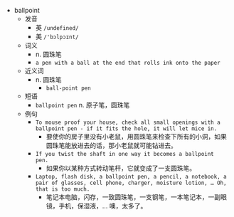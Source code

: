 - ballpoint
  - 发音
    - 英 `/undefined/`
    - 美 `/'bɔlpɔɪnt/`
  - 词义
    - n. 圆珠笔
    - `a pen with a ball at the end that rolls ink onto the paper`
  - 近义词
    - n. 圆珠笔
      - `ball-point pen`
  - 短语
    - `ballpoint pen` n. 原子笔，圆珠笔 
  - 例句
    - `To mouse proof your house, check all small openings with a ballpoint pen - if it fits the hole, it will let mice in.`
      - 要使你的房子里没有小老鼠，用圆珠笔来检查下所有的小洞，如果圆珠笔能放进去的话，那小老鼠就可能钻进去。
    - `If you twist the shaft in one way it becomes a ballpoint pen.`
      - 如果你以某种方式转动笔杆，它就变成了一支圆珠笔。
    - `Laptop, flash disk, a ballpoint pen, a pencil, a notebook, a pair of glasses, cell phone, charger, moisture lotion, … Oh, that is too much.`
      - 笔记本电脑，闪存，一致圆珠笔，一支钢笔，一本笔记本，一副眼镜，手机，保湿液，… 噢，太多了。

